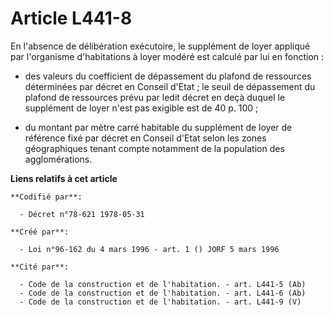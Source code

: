 # Article L441-8

En l'absence de délibération exécutoire, le supplément de loyer appliqué par l'organisme d'habitations à loyer modéré est
calculé par lui en fonction :

- des valeurs du coefficient de dépassement du plafond de ressources déterminées par décret en Conseil d'Etat ; le seuil de
dépassement du plafond de ressources prévu par ledit décret en deçà duquel le supplément de loyer n'est pas exigible est de
40 p. 100 ;

- du montant par mètre carré habitable du supplément de loyer de référence fixé par décret en Conseil d'Etat selon les zones
géographiques tenant compte notamment de la population des agglomérations.

**Liens relatifs à cet article**

	**Codifié par**:

	  - Décret n°78-621 1978-05-31

	**Créé par**:

	  - Loi n°96-162 du 4 mars 1996 - art. 1 () JORF 5 mars 1996

	**Cité par**:

	  - Code de la construction et de l'habitation. - art. L441-5 (Ab)
	  - Code de la construction et de l'habitation. - art. L441-6 (Ab)
	  - Code de la construction et de l'habitation. - art. L441-9 (V)
